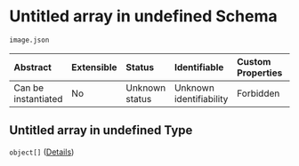 # Untitled array in undefined Schema

```txt
image.json
```



| Abstract            | Extensible | Status         | Identifiable            | Custom Properties | Additional Properties | Access Restrictions | Defined In                                             |
| :------------------ | :--------- | :------------- | :---------------------- | :---------------- | :-------------------- | :------------------ | :----------------------------------------------------- |
| Can be instantiated | No         | Unknown status | Unknown identifiability | Forbidden         | Allowed               | none                | [image.json](../out/image.json "open original schema") |

## Untitled array in undefined Type

`object[]` ([Details](image-items.md))
